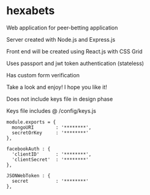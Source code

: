 # hexabets
Web application for peer-betting application

Server created with Node.js and Express.js

Front end will be created using React.js with CSS Grid

Uses passport and jwt token authentication (stateless)

Has custom form verification 

Take a look and enjoy! I hope you like it!


Does not include keys file in design phase

Keys file includes @ /config/keys.js

    module.exports = {
      mongoURI        : '********',
      secretOrKey     : '********'
    },

    facebookAuth : {
      'clientID'      : '********',
      'clientSecret'  : '********'
    },
    
    JSONWebToken : {
      secret          : '********'
    },
